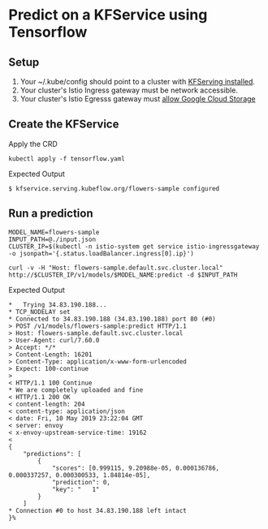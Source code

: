 
# Predict on a KFService using Tensorflow
## Setup
1. Your ~/.kube/config should point to a cluster with [KFServing installed](https://github.com/kubeflow/kfserving/blob/master/docs/DEVELOPER_GUIDE.md#deploy-kfserving).
2. Your cluster's Istio Ingress gateway must be network accessible.
3. Your cluster's Istio Egresss gateway must [allow Google Cloud Storage](https://knative.dev/docs/serving/outbound-network-access/)

## Create the KFService
Apply the CRD
```
kubectl apply -f tensorflow.yaml 
```

Expected Output
```
$ kfservice.serving.kubeflow.org/flowers-sample configured
```

## Run a prediction

```
MODEL_NAME=flowers-sample
INPUT_PATH=@./input.json
CLUSTER_IP=$(kubectl -n istio-system get service istio-ingressgateway -o jsonpath='{.status.loadBalancer.ingress[0].ip}')

curl -v -H "Host: flowers-sample.default.svc.cluster.local" http://$CLUSTER_IP/v1/models/$MODEL_NAME:predict -d $INPUT_PATH
```
Expected Output
```
*   Trying 34.83.190.188...
* TCP_NODELAY set
* Connected to 34.83.190.188 (34.83.190.188) port 80 (#0)
> POST /v1/models/flowers-sample:predict HTTP/1.1
> Host: flowers-sample.default.svc.cluster.local
> User-Agent: curl/7.60.0
> Accept: */*
> Content-Length: 16201
> Content-Type: application/x-www-form-urlencoded
> Expect: 100-continue
> 
< HTTP/1.1 100 Continue
* We are completely uploaded and fine
< HTTP/1.1 200 OK
< content-length: 204
< content-type: application/json
< date: Fri, 10 May 2019 23:22:04 GMT
< server: envoy
< x-envoy-upstream-service-time: 19162
< 
{
    "predictions": [
        {
            "scores": [0.999115, 9.20988e-05, 0.000136786, 0.000337257, 0.000300533, 1.84814e-05],
            "prediction": 0,
            "key": "   1"
        }
    ]
* Connection #0 to host 34.83.190.188 left intact
}%
```
